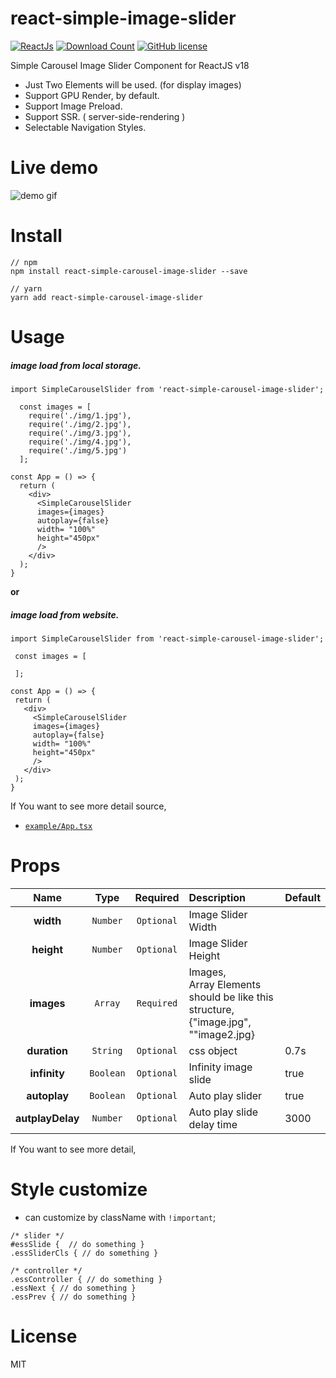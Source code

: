 # react-simple-image-slider

[![ReactJs][react-image]][react-url]
[![Download Count][download-image]][download-url]
[![GitHub license][license-image]][license-url]

[react-image]: https://img.shields.io/badge/ReactJS-%5E18.x-blue
[react-url]: https://reactjs.org
[download-image]: https://img.shields.io/npm/dm/react-simple-carousel-image-slider?label=downlaod
[download-url]: https://www.npmjs.com/package/react-simple-carousel-image-slider
[license-image]: https://img.shields.io/badge/license-MIT-blue.svg
[license-url]: https://github.com/kimcoder/react-simple-image-slider/blob/master/LICENSE

Simple Carousel Image Slider Component for ReactJS v18<br>

- Just Two Elements will be used. (for display images)
- Support GPU Render, by default.
- Support Image Preload.
- Support SSR. ( server-side-rendering )
- Selectable Navigation Styles.

# Live demo

  ![demo gif](https://github.com/kimcoder/react-simple-image-slider/raw/master/demo.gif)

# Install

```
// npm
npm install react-simple-carousel-image-slider --save

// yarn
yarn add react-simple-carousel-image-slider
```

# Usage
##### image load from local storage.
```
import SimpleCarouselSlider from 'react-simple-carousel-image-slider';

  const images = [
    require('./img/1.jpg'),
    require('./img/2.jpg'),
    require('./img/3.jpg'),
    require('./img/4.jpg'),
    require('./img/5.jpg')
  ];

const App = () => {
  return (
    <div>
      <SimpleCarouselSlider
      images={images} 
      autoplay={false}
      width= "100%"
      height="450px"
      />
    </div>
  );
}
```
**or**
##### image load from website.

 ```
import SimpleCarouselSlider from 'react-simple-carousel-image-slider';

  const images = [

  ];

const App = () => {
  return (
    <div>
      <SimpleCarouselSlider
      images={images} 
      autoplay={false}
      width= "100%"
      height="450px"
      />
    </div>
  );
}
```


If You want to see more detail source,<br>

- [`example/App.tsx`](https://github.com/shafayatC/react-simple-carousel-image-slider)<br>

# Props

|        Name         |    Type    |  Required  | Description                                                                                                                                                       | Default   |
| :-----------------: | :--------: | :--------: | :---------------------------------------------------------------------------------------------------------------------------------------------------------------- | :-------- |
|      **width**      |  `Number`  | `Optional` | Image Slider Width                                                                                                                                                |           |
|     **height**      |  `Number`  | `Optional` | Image Slider Height                                                                                                                                               |           |
|     **images**      |  `Array`   | `Required` | Images,<br>Array Elements should be like this structure,<br/>{"image.jpg", ""image2.jpg}                                                                              |           |
|      **duration**      |  `String`  | `Optional` | css object                                                                                                                                                        |      0.7s     |
|  **infinity**  |  `Boolean`  | `Optional` | Infinity image slide                                                                                                                                  | true     |
|    **autoplay**     |  `Boolean`  | `Optional` | Auto play slider<br>                                                                                                                                  | true       |
|     **autplayDelay**     |  `Number`  | `Optional` | Auto play slide delay time                                                                                                                                                        | 3000        |

If You want to see more detail,<br>


# Style customize

- can customize by className with `!important`;

```
/* slider */ 
#essSlide {  // do something }
.essSliderCls { // do something } 

/* controller */ 
.essController { // do something }
.essNext { // do something }
.essPrev { // do something }

```


# License

MIT